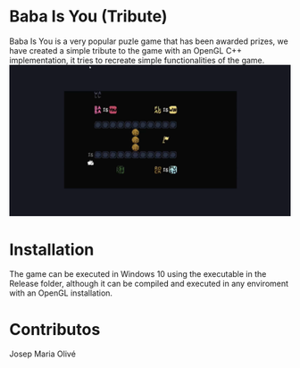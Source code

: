 # Baba Is You (Tribute) 

Baba Is You is a very popular puzle game that has been awarded prizes, we have created a simple 
tribute to the game with an OpenGL C++ implementation, it tries to recreate simple functionalities 
of the game. 
![Sample image](baba.png)

# Installation 
The game can be executed in Windows 10 using the executable in the Release folder, although it can be compiled 
and executed in any enviroment with an OpenGL installation. 


# Contributos 
Josep Maria Olivé 
